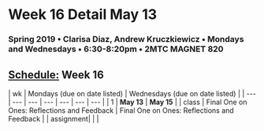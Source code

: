 # Week 16 Detail May 13

### Spring 2019 • Clarisa Diaz, Andrew Kruczkiewicz • Mondays and Wednesdays • 6:30-8:20pm • 2MTC MAGNET 820

## [Schedule:](./) Week 16

| wk | Mondays \(due on date listed\) | Wednesdays \(due on date listed\) |
| --- | --- | --- | --- | --- | --- | --- |
| 1 | **May 13** | **May 15** |
| class | Final One on Ones: Reflections and Feedback |  Final One on Ones: Reflections and Feedback |
| assignment|   |   |
